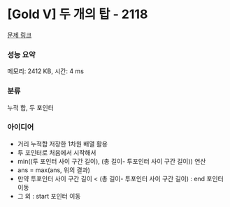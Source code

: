 # [Gold V] 두 개의 탑 - 2118 

[문제 링크](https://www.acmicpc.net/problem/2118) 

### 성능 요약

메모리: 2412 KB, 시간: 4 ms

### 분류

누적 합, 두 포인터

### 아이디어

- 거리 누적합 저장한 1차원 배열 활용
- 투 포인터로 처음에서 시작해서
- min((투 포인터 사이 구간 길이), (총 길이- 투포인터 사이 구간 길이)) 연산
- ans = max(ans, 위의 결과)
- 만약 투포인터 사이 구간 길이 < (총 길이- 투포인터 사이 구간 길이) : end 포인터 이동
- 그 외 : start 포인터 이동
